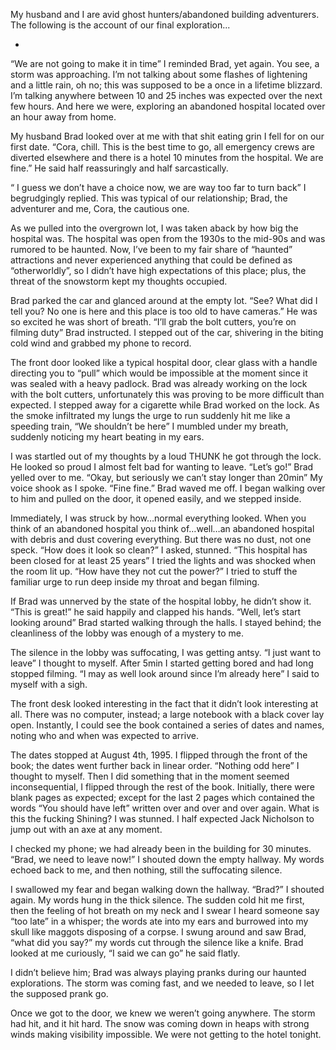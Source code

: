   My husband and I are avid ghost hunters/abandoned building adventurers. The following is the account of our final exploration...

* &#x200B;

“We are not going to make it in time” I reminded Brad, yet again. You see, a storm was approaching. I’m not talking about some flashes of lightening and a little rain, oh no; this was supposed to be a once in a lifetime blizzard. I’m talking anywhere between 10 and 25 inches was expected over the next few hours. And here we were, exploring an abandoned hospital located over an hour away from home. 

My husband Brad looked over at me with that shit eating grin I fell for on our first date. “Cora, chill. This is the best time to go, all emergency crews are diverted elsewhere and there is a hotel 10 minutes from the hospital. We are fine.” He said half reassuringly and half sarcastically.

“ I guess we don’t have a choice now, we are way too far to turn back” I begrudgingly replied. This was typical of our relationship; Brad, the adventurer and me, Cora, the cautious one. 

As we pulled into the overgrown lot, I was taken aback by how big the hospital was. The hospital was open from the 1930s to the mid-90s and was rumored to be haunted. Now, I’ve been to my fair share of “haunted” attractions and never experienced anything that could be defined as “otherworldly”, so I didn’t have high expectations of this place; plus, the threat of the snowstorm kept my thoughts occupied. 

Brad parked the car and glanced around at the empty lot. “See? What did I tell you? No one is here and this place is too old to have cameras.” He was so excited he was short of breath. “I’ll grab the bolt cutters, you’re on filming duty” Brad instructed. I stepped out of the car, shivering in the biting cold wind and grabbed my phone to record. 

The front door looked like a typical hospital door, clear glass with a handle directing you to “pull” which would be impossible at the moment since it was sealed with a heavy padlock. Brad was already working on the lock with the bolt cutters, unfortunately this was proving to be more difficult than expected. I stepped away for a cigarette while Brad worked on the lock. As the smoke infiltrated my lungs the urge to run suddenly hit me like a speeding train, “We shouldn’t be here” I mumbled under my breath, suddenly noticing my heart beating in my ears. 

I was startled out of my thoughts by a loud THUNK he got through the lock. He looked so proud I almost felt bad for wanting to leave. “Let’s go!” Brad yelled over to me. “Okay, but seriously we can’t stay longer than 20min” My voice shook as I spoke. “Fine fine.” Brad waved me off. I began walking over to him and pulled on the door, it opened easily, and we stepped inside. 

Immediately, I was struck by how…normal everything looked. When you think of an abandoned hospital you think of…well…an abandoned hospital with debris and dust covering everything. But there was no dust, not one speck. “How does it look so clean?” I asked, stunned. “This hospital has been closed for at least 25 years” I tried the lights and was shocked when the room lit up. “How have they not cut the power?” I tried to stuff the familiar urge to run deep inside my throat and began filming. 

If Brad was unnerved by the state of the hospital lobby, he didn’t show it. “This is great!” he said happily and clapped his hands. “Well, let’s start looking around” Brad started walking through the halls. I stayed behind; the cleanliness of the lobby was enough of a mystery to me. 

The silence in the lobby was suffocating, I was getting antsy. “I just want to leave” I thought to myself. After 5min I started getting bored and had long stopped filming. “I may as well look around since I’m already here” I said to myself with a sigh. 

The front desk looked interesting in the fact that it didn’t look interesting at all. There was no computer, instead; a large notebook with a black cover lay open. Instantly, I could see the book contained a series of dates and names, noting who and when was expected to arrive. 

The dates stopped at August 4th, 1995. I flipped through the front of the book; the dates went further back in linear order. “Nothing odd here” I thought to myself. Then I did something that in the moment seemed inconsequential, I flipped through the rest of the book. Initially, there were blank pages as expected; except for the last 2 pages which contained the words “You should have left” written over and over and over again. What is this the fucking Shining? I was stunned. I half expected Jack Nicholson to jump out with an axe at any moment. 

I checked my phone; we had already been in the building for 30 minutes. “Brad, we need to leave now!” I shouted down the empty hallway. My words echoed back to me, and then nothing, still the suffocating silence. 

I swallowed my fear and began walking down the hallway. “Brad?” I shouted again. My words hung in the thick silence. The sudden cold hit me first, then the feeling of hot breath on my neck and I swear I heard someone say “too late” in a whisper; the words ate into my ears and burrowed into my skull like maggots disposing of a corpse. I swung around and saw Brad, “what did you say?” my words cut through the silence like a knife. Brad looked at me curiously, “I said we can go” he said flatly. 

I didn’t believe him; Brad was always playing pranks during our haunted explorations. The storm was coming fast, and we needed to leave, so I let the supposed prank go. 

Once we got to the door, we knew we weren’t going anywhere. The storm had hit, and it hit hard. The snow was coming down in heaps with strong winds making visibility impossible. We were not getting to the hotel tonight.